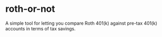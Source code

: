 # roth-or-not
A simple tool for letting you compare Roth 401(k) against pre-tax 401(k) accounts in terms of tax savings.
